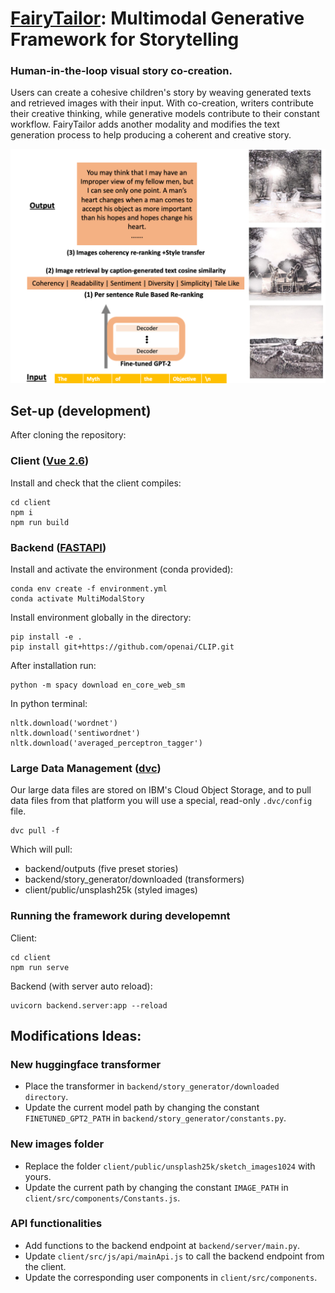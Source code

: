 # [FairyTailor](http://fairytailor.org/): Multimodal Generative Framework for Storytelling

### Human-in-the-loop visual story co-creation. 

Users can create a cohesive children's story by weaving generated texts and retrieved images with their input. 
With co-creation, writers contribute their creative thinking, while generative models contribute to their constant workflow. 
FairyTailor adds another modality and modifies the text generation process to help producing a coherent and creative story. 

![Architecture](framework.png)

## Set-up (development)

After cloning the repository:

### Client ([Vue 2.6](https://vuejs.org/))


Install and check that the client compiles:
```
cd client
npm i
npm run build
```

### Backend ([FASTAPI](https://fastapi.tiangolo.com/))

Install and activate the environment (conda provided):
```
conda env create -f environment.yml
conda activate MultiModalStory
```

Install environment globally in the directory: 
```
pip install -e .
pip install git+https://github.com/openai/CLIP.git
```

After installation run:
```
python -m spacy download en_core_web_sm
```
In python terminal:
```
nltk.download('wordnet')
nltk.download('sentiwordnet')
nltk.download('averaged_perceptron_tagger')
```

### Large Data Management ([dvc](https://dvc.org/))

Our large data files are stored on IBM's Cloud Object Storage, and to pull data files from that platform you will use a special, read-only `.dvc/config` file.

```
dvc pull -f
```

Which will pull:
- backend/outputs (five preset stories)
- backend/story_generator/downloaded (transformers)
- client/public/unsplash25k (styled images)

### Running the framework during developemnt

Client: 
```
cd client
npm run serve
```

Backend (with server auto reload): 
```
uvicorn backend.server:app --reload
```


## Modifications Ideas:

### New huggingface transformer
- Place the transformer in `backend/story_generator/downloaded directory`.
- Update the current model path by changing the constant `FINETUNED_GPT2_PATH` in `backend/story_generator/constants.py`.
### New images folder
- Replace the folder `client/public/unsplash25k/sketch_images1024` with yours.
- Update the current path by changing the constant `IMAGE_PATH` in `client/src/components/Constants.js`.
### API functionalities
- Add functions to the backend endpoint at `backend/server/main.py`.
- Update `client/src/js/api/mainApi.js` to call the backend endpoint from the client.
- Update the corresponding user components in `client/src/components`.

